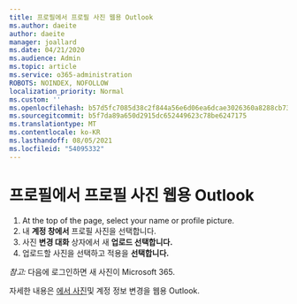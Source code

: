 ```yaml
---
title: 프로필에서 프로필 사진 웹용 Outlook
ms.author: daeite
author: daeite
manager: joallard
ms.date: 04/21/2020
ms.audience: Admin
ms.topic: article
ms.service: o365-administration
ROBOTS: NOINDEX, NOFOLLOW
localization_priority: Normal
ms.custom: ''
ms.openlocfilehash: b57d5fc7085d38c2f844a56e6d06ea6dcae3026360a8288cb73baed5d1280a05
ms.sourcegitcommit: b5f7da89a650d2915dc652449623c78be6247175
ms.translationtype: MT
ms.contentlocale: ko-KR
ms.lasthandoff: 08/05/2021
ms.locfileid: "54095332"
---
```

# <a name="change-your-profile-picture-in-outlook-on-the-web"></a>프로필에서 프로필 사진 웹용 Outlook

1. At the top of the page, select your name or profile picture.
1. 내 **계정 창에서** 프로필 사진을 선택합니다.
1. 사진 **변경 대화** 상자에서 새 **업로드 선택합니다.**
1. 업로드할 사진을 선택하고 적용을 **선택합니다.**

*참고:* 다음에 로그인하면 새 사진이 Microsoft 365.

자세한 내용은 [에서 사진](https://support.office.com/article/b2dbb289-851d-4bed-93c3-3e136f5659ec)및 계정 정보 변경을 웹용 Outlook.
